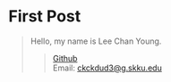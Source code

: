 First Post
==========
> Hello, my name is Lee Chan Young.
>    > [Github](https://github.com/ckckdud3/)   
>    > Email: ckckdud3@g.skku.edu
